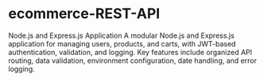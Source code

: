 # ecommerce-REST-API
Node.js and Express.js Application A modular Node.js and Express.js application for managing users, products, and carts, with JWT-based authentication, validation, and logging. Key features include organized API routing, data validation, environment configuration, date handling, and error logging.
